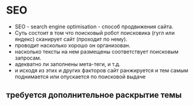 # SEO

- SEO - search engine optimisation - способ продвижения сайта.
- Суть состоит в том что поисковый робот поисковика (гугл или яндекс) сканирует сайт (проходит по нему).
- проводит насколько хорошо он организован.
- насколько тексты на нем размещены соответствует поисковым запросам.
- адекватно ли заполнены мета-теги, и т.д.
- и исходя из этих и других факторов сайт ранжируется и тем самым поднимается или опускается по поисковой выдаче

## требуется дополнительное раскрытие темы

